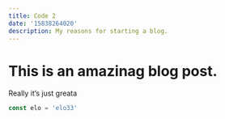 ```yaml
---
title: Code 2
date: '15838264020'
description: My reasons for starting a blog.
---
```


# This is an amazinag blog post.

Really it’s just greata

```js
const elo = 'elo33'
```
